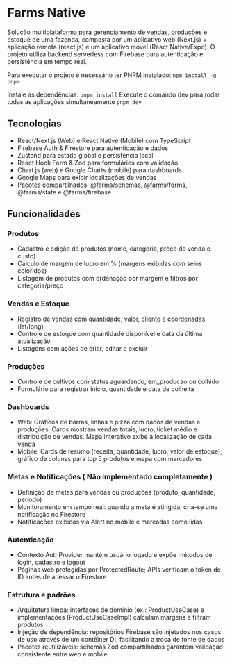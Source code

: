 # Farms Native
Solução multiplataforma para gerenciamento de vendas, produções e estoque de uma fazenda, composta por um aplicativo web (Next.js) + aplicação remota (react.js) e um aplicativo móvel (React Native/Expo). 
O projeto utiliza backend serverless com Firebase para autenticação e persistência em tempo real.

Para executar o projeto é necessário ter PNPM instalado:
`npm install -g pnpm`

Instale as dependências:
`pnpm install`
Execute o comando dev para rodar todas as aplicações simultaneamente
`pnpm dev`

## Tecnologias

- React/Next.js (Web) e React Native (Mobile) com TypeScript
- Firebase Auth & Firestore para autenticação e dados
- Zustand para estado global e persistência local
- React Hook Form & Zod para formulários com validação
- Chart.js (web) e Google Charts (mobile) para dashboards
- Google Maps para exibir localizações de vendas
- Pacotes compartilhados: @farms/schemas, @farms/forms, @farms/state e @farms/firebase

## Funcionalidades

### Produtos
- Cadastro e edição de produtos (nome, categoria, preço de venda e custo)
- Cálculo de margem de lucro em % (margens exibidas com selos coloridos)
- Listagem de produtos com ordenação por margem e filtros por categoria/preço

### Vendas e Estoque
- Registro de vendas com quantidade, valor, cliente e coordenadas (lat/long)
- Controle de estoque com quantidade disponível e data da última atualização
- Listagens com ações de criar, editar e excluir

### Produções
- Controle de cultivos com status aguardando, em_producao ou colhido
- Formulário para registrar início, quantidade e data de colheita

### Dashboards
- Web: Gráficos de barras, linhas e pizza com dados de vendas e produções. Cards mostram vendas totais, lucro, ticket médio e distribuição de vendas. Mapa interativo exibe a localização de cada venda
- Mobile: Cards de resumo (receita, quantidade, lucro, valor de estoque), gráfico de colunas para top 5 produtos e mapa com marcadores

### Metas e Notificações ( Não implementado completamente )
- Definição de metas para vendas ou produções (produto, quantidade, período)
- Monitoramento em tempo real: quando a meta é atingida, cria-se uma notificação no Firestore
- Notificações exibidas via Alert no mobile e marcadas como lidas

### Autenticação
- Contexto AuthProvider mantém usuário logado e expõe métodos de login, cadastro e logout
- Páginas web protegidas por ProtectedRoute; APIs verificam o token de ID antes de acessar o Firestore

### Estrutura e padrões
- Arquitetura limpa: interfaces de domínio (ex.: ProductUseCase) e implementações (ProductUseCaseImpl) calculam margens e filtram produtos
- Injeção de dependência: repositórios Firebase são injetados nos casos de uso através de um contêiner DI, facilitando a troca de fonte de dados
- Pacotes reutilizáveis: schemas Zod compartilhados garantem validação consistente entre web e mobile

